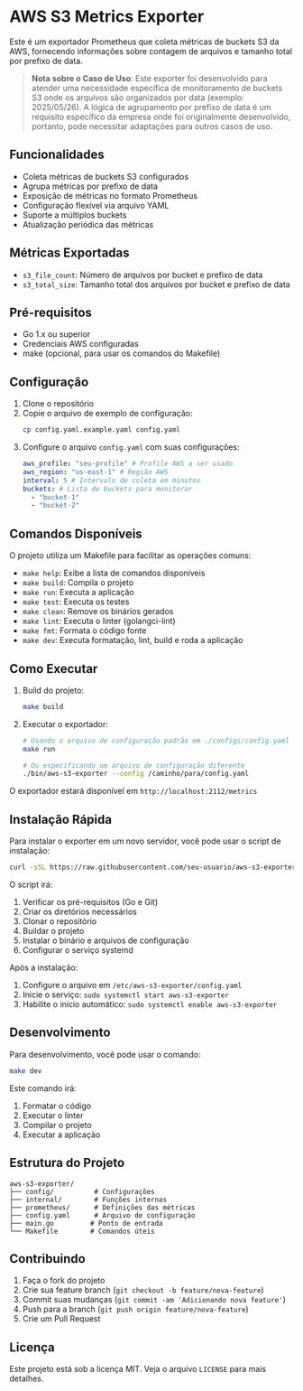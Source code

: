 # AWS S3 Metrics Exporter

Este é um exportador Prometheus que coleta métricas de buckets S3 da AWS, fornecendo informações sobre contagem de arquivos e tamanho total por prefixo de data.

> **Nota sobre o Caso de Uso**: Este exporter foi desenvolvido para atender uma necessidade específica de monitoramento de buckets S3 onde os arquivos são organizados por data (exemplo: 2025/05/26). A lógica de agrupamento por prefixo de data é um requisito específico da empresa onde foi originalmente desenvolvido, portanto, pode necessitar adaptações para outros casos de uso.

## Funcionalidades

- Coleta métricas de buckets S3 configurados
- Agrupa métricas por prefixo de data
- Exposição de métricas no formato Prometheus
- Configuração flexível via arquivo YAML
- Suporte a múltiplos buckets
- Atualização periódica das métricas

## Métricas Exportadas

- `s3_file_count`: Número de arquivos por bucket e prefixo de data
- `s3_total_size`: Tamanho total dos arquivos por bucket e prefixo de data

## Pré-requisitos

- Go 1.x ou superior
- Credenciais AWS configuradas
- make (opcional, para usar os comandos do Makefile)

## Configuração

1. Clone o repositório
2. Copie o arquivo de exemplo de configuração:
   ```bash
   cp config.yaml.example.yaml config.yaml
   ```
3. Configure o arquivo `config.yaml` com suas configurações:
   ```yaml
   aws_profile: "seu-profile" # Profile AWS a ser usado
   aws_region: "us-east-1" # Região AWS
   interval: 5 # Intervalo de coleta em minutos
   buckets: # Lista de buckets para monitorar
     - "bucket-1"
     - "bucket-2"
   ```

## Comandos Disponíveis

O projeto utiliza um Makefile para facilitar as operações comuns:

- `make help`: Exibe a lista de comandos disponíveis
- `make build`: Compila o projeto
- `make run`: Executa a aplicação
- `make test`: Executa os testes
- `make clean`: Remove os binários gerados
- `make lint`: Executa o linter (golangci-lint)
- `make fmt`: Formata o código fonte
- `make dev`: Executa formatação, lint, build e roda a aplicação

## Como Executar

1. Build do projeto:

   ```bash
   make build
   ```

2. Executar o exportador:

   ```bash
   # Usando o arquivo de configuração padrão em ./configs/config.yaml
   make run

   # Ou especificando um arquivo de configuração diferente
   ./bin/aws-s3-exporter --config /caminho/para/config.yaml
   ```

O exportador estará disponível em `http://localhost:2112/metrics`

## Instalação Rápida

Para instalar o exporter em um novo servidor, você pode usar o script de instalação:

```bash
curl -sSL https://raw.githubusercontent.com/seu-usuario/aws-s3-exporter/main/install.sh | sudo zsh
```

O script irá:

1. Verificar os pré-requisitos (Go e Git)
2. Criar os diretórios necessários
3. Clonar o repositório
4. Buildar o projeto
5. Instalar o binário e arquivos de configuração
6. Configurar o serviço systemd

Após a instalação:

1. Configure o arquivo em `/etc/aws-s3-exporter/config.yaml`
2. Inicie o serviço: `sudo systemctl start aws-s3-exporter`
3. Habilite o início automático: `sudo systemctl enable aws-s3-exporter`

## Desenvolvimento

Para desenvolvimento, você pode usar o comando:

```bash
make dev
```

Este comando irá:

1. Formatar o código
2. Executar o linter
3. Compilar o projeto
4. Executar a aplicação

## Estrutura do Projeto

```
aws-s3-exporter/
├── config/          # Configurações
├── internal/        # Funções internas
├── prometheus/      # Definições das métricas
├── config.yaml      # Arquivo de configuração
├── main.go         # Ponto de entrada
└── Makefile        # Comandos úteis
```

## Contribuindo

1. Faça o fork do projeto
2. Crie sua feature branch (`git checkout -b feature/nova-feature`)
3. Commit suas mudanças (`git commit -am 'Adicionando nova feature'`)
4. Push para a branch (`git push origin feature/nova-feature`)
5. Crie um Pull Request

## Licença

Este projeto está sob a licença MIT. Veja o arquivo `LICENSE` para mais detalhes.
